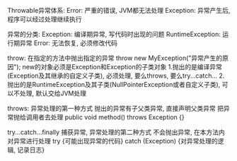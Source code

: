 Throwable异常体系:
	Error:
		严重的错误, JVM都无法处理
	Exception: 
		异常产生后, 程序可以经过处理继续执行
		
异常的分类:
	Exception:        编译期异常, 写代码时出现的问题
    RuntimeException: 运行期异常
    Error:            无法恢复, 必须修改代码

throw:
	在指定的方法中抛出指定的异常  throw new MyException(\"异常产生的原因\");
	new的对象必须是Exception和Exception的子类对象
	1.抛出的是编译异常(Exception及其继承的自定义子类), 必须处理, 要么throws, 要么try...catch...
	2.抛出的是RuntimeException及其子类(NullPointerException或者自定义子类), 可以不处理, 默认交给JVM处理

throws:
	异常处理的第一种方式
	抛出的异常有子父类异常, 直接声明父类异常
	把异常抛给调用者去处理   public void method() throws Exception {}
	
try...catch...finally
	捕获异常, 异常处理的第二种方式
	不会抛出异常, 在本方法内对异常进行处理
	try {可能出现异常的代码} catch (Exception) {对异常处理的逻辑, 记录日志}
		
